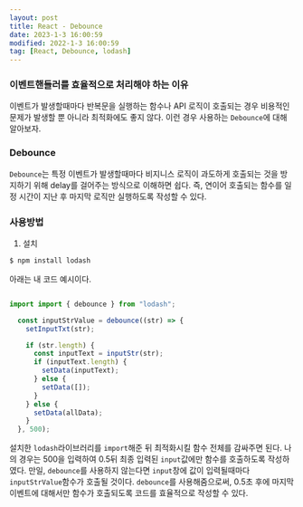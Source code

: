 ```yaml
---
layout: post
title: React - Debounce
date: 2023-1-3 16:00:59
modified: 2022-1-3 16:00:59
tag: [React, Debounce, lodash]
---
```


### 이벤트핸들러를 효율적으로 처리해야 하는 이유 
이벤트가 발생할때마다 반복문을 실행하는 함수나 API 로직이 호출되는 경우 비용적인 문제가 발생할 뿐 아니라 최적화에도 좋지 않다.
이런 경우 사용하는 `Debounce`에 대해 알아보자. 

### Debounce
`Debounce`는 특정 이벤트가 발생할때마다 비지니스 로직이 과도하게 호출되는 것을 방지하기 위해 delay를 걸어주는 방식으로 이해하면 쉽다. 즉, 연이어 호출되는 함수를 일정 시간이 지난 후 마지막 로직만 실행하도록 작성할 수 있다.

### 사용방법
1. 설치

```javascript
$ npm install lodash
```

아래는 내 코드 예시이다.
```javascript

import import { debounce } from "lodash";

  const inputStrValue = debounce((str) => {
    setInputTxt(str);

    if (str.length) {
      const inputText = inputStr(str);
      if (inputText.length) {
        setData(inputText);
      } else {
        setData([]);
      }
    } else {
      setData(allData);
    }
  }, 500);
```
설치한 `lodash`라이브러리를 `import`해준 뒤 최적화시킬 함수 전체를 감싸주면 된다. 나의 경우는 500을 입력하여 0.5뒤 최종 입력된 `input`값에만 함수를 호출하도록 작성하였다. 만일, `debounce`를 사용하지 않는다면 `input`창에 값이 입력될때마다 `inputStrValue`함수가 호출될 것이다. `debounce`를 사용해줌으로써, 0.5초 후에 마지막 이벤트에 대해서만 함수가 호출되도록 코드를 효율적으로 작성할 수 있다. 